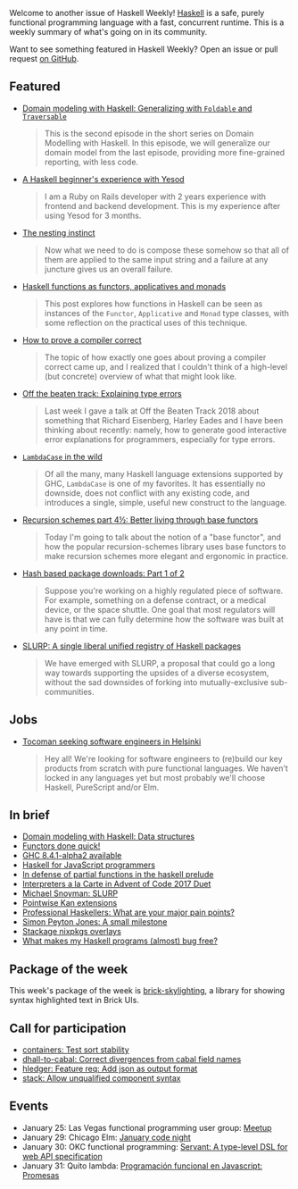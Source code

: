 <!-- 2018-01-25 -->

Welcome to another issue of Haskell Weekly!
[Haskell](https://haskell-lang.org) is a safe, purely functional programming language with a fast, concurrent runtime.
This is a weekly summary of what's going on in its community.

Want to see something featured in Haskell Weekly?
Open an issue or pull request [on GitHub](https://github.com/haskellweekly/haskellweekly.github.io).

## Featured

-   [Domain modeling with Haskell: Generalizing with `Foldable` and `Traversable`](https://coda.wickstrom.tech/episodes/2018-01-22-domain-modelling-with-haskell-generalizing-with-foldable-and-traversable.html)

    > This is the second episode in the short series on Domain Modelling with Haskell. In this episode, we will generalize our domain model from the last episode, providing more fine-grained reporting, with less code.

-   [A Haskell beginner's experience with Yesod](https://itscode.red/posts/a-haskell-beginners-experiance-with-yesod/)

    > I am a Ruby on Rails developer with 2 years experience with frontend and backend development. This is my experience after using Yesod for 3 months.

-   [The nesting instinct](https://argumatronic.com/posts/2018-01-23-the-nesting-instinct.html)

    > Now what we need to do is compose these somehow so that all of them are applied to the same input string and a failure at any juncture gives us an overall failure.

-   [Haskell functions as functors, applicatives and monads ](https://eli.thegreenplace.net/2018/haskell-functions-as-functors-applicatives-and-monads/)

    > This post explores how functions in Haskell can be seen as instances of the `Functor`, `Applicative` and `Monad` type classes, with some reflection on the practical uses of this technique.

-   [How to prove a compiler correct](https://dbp.io/essays/2018-01-16-how-to-prove-a-compiler-correct.html)

    > The topic of how exactly one goes about proving a compiler correct came up, and I realized that I couldn't think of a high-level (but concrete) overview of what that might look like.

-   [Off the beaten track: Explaining type errors](https://byorgey.wordpress.com/2018/01/21/off-the-beaten-track-explaining-type-errors/)

    > Last week I gave a talk at Off the Beaten Track 2018 about something that Richard Eisenberg, Harley Eades and I have been thinking about recently: namely, how to generate good interactive error explanations for programmers, especially for type errors.

-   [`LambdaCase` in the wild](http://storm-country.com/blog/LambdaCase)

    > Of all the many, many Haskell language extensions supported by GHC, `LambdaCase` is one of my favorites. It has essentially no downside, does not conflict with any existing code, and introduces a single, simple, useful new construct to the language.

-   [Recursion schemes part 4&#xbd;: Better living through base functors](http://blog.sumtypeofway.com/recursion-schemes-part-41-2-better-living-through-base-functors/)

    > Today I'm going to talk about the notion of a "base functor", and how the popular recursion-schemes library uses base functors to make recursion schemes more elegant and ergonomic in practice.

-   [Hash based package downloads: Part 1 of 2](https://www.fpcomplete.com/blog/2018/01/hash-based-package-downloads-part-1-of-2)

    > Suppose you're working on a highly regulated piece of software. For example, something on a defense contract, or a medical device, or the space shuttle. One goal that most regulators will have is that we can fully determine how the software was built at any point in time.

-   [SLURP: A single liberal unified registry of Haskell packages](https://github.com/haskell/ecosystem-proposals/pull/4)

    >  We have emerged with SLURP, a proposal that could go a long way towards supporting the upsides of a diverse ecosystem, without the sad downsides of forking into mutually-exclusive sub-communities.

## Jobs

-   [Tocoman seeking software engineers in Helsinki](https://np.reddit.com/r/haskell/comments/7rhfot/haskell_job_opportunity_at_tocoman_in_helsinki/)

    > Hey all! We're looking for software engineers to (re)build our key products from scratch with pure functional languages. We haven't locked in any languages yet but most probably we'll choose Haskell, PureScript and/or Elm.

## In brief

-   [Domain modeling with Haskell: Data structures](https://coda.wickstrom.tech/episodes/2018-01-19-domain-modelling-with-haskell-data-structures.html)
-   [Functors done quick!](https://mmhaskell.com/blog/2018/1/22/functors-done-quick)
-   [GHC 8.4.1-alpha2 available](https://mail.haskell.org/pipermail/ghc-devs/2018-January/015323.html)
-   [Haskell for JavaScript programmers](https://www.youtube.com/watch?v=pUN3algpvMs)
-   [In defense of partial functions in the haskell prelude](http://brandon.si/code/in-defense-of-partial-functions-in-the-haskell-prelude/)
-   [Interpreters a la Carte in Advent of Code 2017 Duet](https://blog.jle.im/entry/interpreters-a-la-carte-duet.html)
-   [Michael Snoyman: SLURP](https://www.snoyman.com/blog/2018/01/slurp)
-   [Pointwise Kan extensions](https://bartoszmilewski.com/2018/01/23/pointwise-kan-extensions/)
-   [Professional Haskellers: What are your major pain points?](https://np.reddit.com/r/haskell/comments/7rwuxb/professional_haskellers_what_are_your_major_pain/)
-   [Simon Peyton Jones: A small milestone](https://mail.haskell.org/pipermail/haskell-cafe/2018-January/128447.html)
-   [Stackage nixpkgs overlays](https://blog.typeable.io/posts/2018-01-19-stackage-overlay.html)
-   [What makes my Haskell programs (almost) bug free?](https://np.reddit.com/r/haskell/comments/7s0rvb/what_makes_my_haskell_programs_almost_bug_free/)

## Package of the week

This week's package of the week is [brick-skylighting](https://hackage.haskell.org/package/brick-skylighting-0.1),
a library for showing syntax highlighted text in Brick UIs.

## Call for participation

-   [containers: Test sort stability](https://github.com/haskell/containers/issues/509)
-   [dhall-to-cabal: Correct divergences from cabal field names](https://github.com/ocharles/dhall-to-cabal/issues/13)
-   [hledger: Feature req: Add json as output format](https://github.com/simonmichael/hledger/issues/689)
-   [stack: Allow unqualified component syntax](https://github.com/commercialhaskell/stack/issues/3790)

## Events

-   January 25: Las Vegas functional programming user group: [Meetup](https://www.meetup.com/las-vegas-functional-programming/events/246359345/)
-   January 29: Chicago Elm: [January code night](https://www.meetup.com/chicago-elm/events/246976541/)
-   January 30: OKC functional programming: [Servant: A type-level DSL for web API specification](https://www.meetup.com/OKC-FP/events/246846967/)
-   January 31: Quito lambda: [Programaci&#xf3;n funcional en Javascript: Promesas](https://www.meetup.com/Quito-Lambda-Meetup/events/243715476/)
